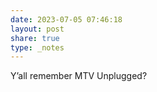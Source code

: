 ```yaml
---
date: 2023-07-05 07:46:18
layout: post
share: true
type: _notes
---
```

Y’all remember MTV Unplugged? 
